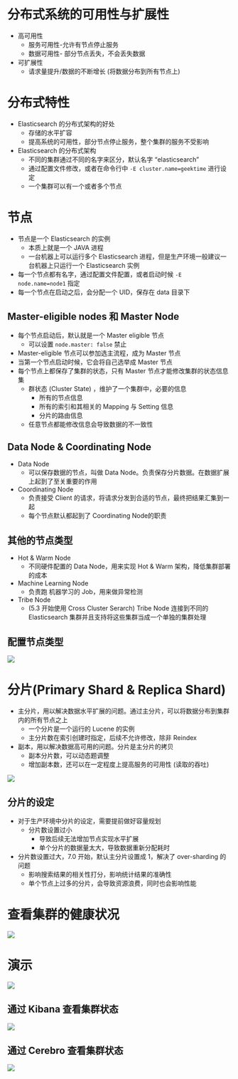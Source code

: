 # 分布式系统的可用性与扩展性

- 高可用性
  - 服务可用性-允许有节点停止服务
  - 数据可用性- 部分节点丢失，不会丢失数据
- 可扩展性
  - 请求量提升/数据的不断增长 (将数据分布到所有节点上)

# 分布式特性

- Elasticsearch 的分布式架构的好处
  - 存储的水平扩容
  - 提高系统的可用性，部分节点停止服务，整个集群的服务不受影响
- Elasticsearch 的分布式架构
  - 不同的集群通过不同的名字来区分，默认名字 “elasticsearch”
  - 通过配置文件修改，或者在命令行中 `-E cluster.name=geektime` 进行设定
  - 一个集群可以有一个或者多个节点

# 节点

- 节点是一个 Elasticsearch 的实例
  - 本质上就是一个 JAVA 进程
  - 一台机器上可以运行多个 Elasticsearch 进程，但是生产环境一般建议一台机器上只运行一个 Elasticsearch 实例
- 每一个节点都有名字，通过配置文件配置，或者启动时候 `-E node.name=node1` 指定
- 每一个节点在启动之后，会分配一个 UID，保存在 data 目录下

## Master-eligible nodes 和 Master Node

- 每个节点启动后，默认就是一个 Master eligible 节点
  - 可以设置 `node.master: false` 禁止
- Master-eligible 节点可以参加选主流程，成为 Master 节点
- 当第一个节点启动时候，它会将自己选举成 Master 节点
- 每个节点上都保存了集群的状态，只有 Master 节点才能修改集群的状态信息集
  - 群状态 (Cluster State) ，维护了一个集群中，必要的信息
    - 所有的节点信息
    - 所有的索引和其相关的 Mapping 与 Setting 信息
    - 分片的路由信息
  - 任意节点都能修改信息会导致数据的不一致性

## Data Node & Coordinating Node

- Data Node
  - 可以保存数据的节点，叫做 Data Node。负责保存分片数据。在数据扩展上起到了至关重要的作用
- Coordinating Node
  - 负责接受 Client 的请求，将请求分发到合适的节点，最终把结果汇集到一起
  - 每个节点默认都起到了 Coordinating Node的职责

## 其他的节点类型

- Hot & Warm Node
  - 不同硬件配置的 Data Node，用来实现 Hot & Warm 架构，降低集群部署的成本
- Machine Learning Node
  - 负责跑 机器学习的 Job，用来做异常检测
- Tribe Node
  - (5.3 开始使用 Cross Cluster Serarch) Tribe Node 连接到不同的 Elasticsearch 集群并且支持将这些集群当成一个单独的集群处理

## 配置节点类型

![](http://qiniu.zhouhongyin.top/2023/05/05/1683249297-image-20230505091457102.png)

# 分片(Primary Shard & Replica Shard)

- 主分片，用以解决数据水平扩展的问题。通过主分片，可以将数据分布到集群内的所有节点之上
  - 一个分片是一个运行的 Lucene 的实例
  - 主分片数在索引创建时指定，后续不允许修改，除非 Reindex
- 副本，用以解决数据高可用的问题。分片是主分片的拷贝
  - 副本分片数，可以动态题调整
  - 增加副本数，还可以在一定程度上提高服务的可用性 (读取的吞吐)

![](http://qiniu.zhouhongyin.top/2023/05/05/1683249614-image-20230505092014708.png)

## 分片的设定

- 对于生产环境中分片的设定，需要提前做好容量规划
  - 分片数设置过小
    - 导致后续无法增加节点实现水平扩展
    - 单个分片的数据量太大，导致数据重新分配耗时
- 分片数设置过大，7.0 开始，默认主分片设置成 1，解决了 over-sharding 的问题
  - 影响搜索结果的相关性打分，影响统计结果的准确性
  - 单个节点上过多的分片，会导致资源浪费，同时也会影响性能

# 查看集群的健康状况

![](http://qiniu.zhouhongyin.top/2023/05/05/1683250158-image-20230505092918130.png)

# 演示

![](http://qiniu.zhouhongyin.top/2023/05/05/1683250198-image-20230505092958592.png)

## 通过 Kibana 查看集群状态

![](http://qiniu.zhouhongyin.top/2023/05/05/1683250265-image-20230505093105581.png)

## 通过 Cerebro 查看集群状态

![](http://qiniu.zhouhongyin.top/2023/05/05/1683250354-image-20230505093234146.png)